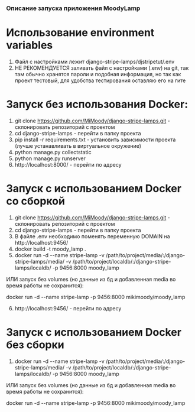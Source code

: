 ### Описание запуска приложения MoodyLamp


# Использование environment variables

1. Файл с настройками лежит django-stripe-lamps/djstripetut/.env
2. НЕ РЕКОМЕНДУЕТСЯ заливать файл с настройками (.env) на git, так там обычно хранятся пароли и подобная информация, но так как проект тестовый, для удобства тестирования оставляю его на гите

# Запуск без использования Docker:

1. git clone https://github.com/MiMoody/django-stripe-lamps.git - склонировать репозиторий с проектом
2. cd django-stripe-lamps - перейти в папку проекта
3. pip install -r requirements.txt - установить зависимости проекта (лучше устанавливать в виртуальное окружение)
4. python manage.py collectstatic
5. python manage.py runserver
6. http://localhost:8000/ - перейти по адресу 

# Запуск с использованием Docker со сборкой

1. git clone https://github.com/MiMoody/django-stripe-lamps.git - склонировать репозиторий с проектом
2. cd django-stripe-lamps - перейти в папку проекта
3. В файле .env необходимо поменять переменную DOMAIN на http://localhost:9456/
4. docker build -t moody_lamp .
5. docker run -d --name stripe-lamp -v /path/to/project/media/:/django-stripe-lamps/media/ -v /path/to/project/localdb/:/django-stripe-lamps/localdb/ -p 9456:8000  moody_lamp

ИЛИ запуск без volumes (но данные из бд и добавленная media во время работы не сохранится):

docker run -d --name stripe-lamp -p 9456:8000  mikimoody/moody_lamp

6. http://localhost:9456/ - перейти по адресу 

# Запуск с использованием Docker без сборки

1. docker run -d --name stripe-lamp -v /path/to/project/media/:/django-stripe-lamps/media/ -v /path/to/project/localdb/:/django-stripe-lamps/localdb/ -p 9456:8000  moody_lamp

ИЛИ запуск без volumes (но данные из бд и добавленная media во время работы не сохранится):

docker run -d --name stripe-lamp -p 9456:8000  mikimoody/moody_lamp